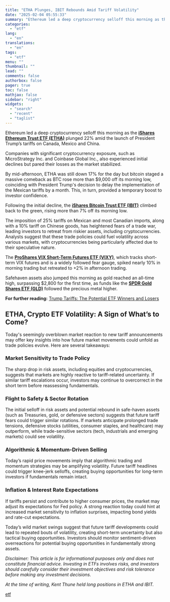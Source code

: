 ```yaml
---
title: "ETHA Plunges, IBIT Rebounds Amid Tariff Volatility"
date: "2025-02-04 05:55:33"
summary: "Ethereum led a deep cryptocurrency selloff this morning as the iShares Ethereum Trust ETF (ETHA) plunged 22% amid the launch of President Trump’s tariffs on Canada, Mexico and China. Companies with significant cryptocurrency exposure, such as MicroStrategy Inc. and Coinbase Global Inc., also experienced initial declines but pared their losses..."
categories:
  - "etf"
lang:
  - "en"
translations:
  - "en"
tags:
  - "etf"
menu: ""
thumbnail: ""
lead: ""
comments: false
authorbox: false
pager: true
toc: false
mathjax: false
sidebar: "right"
widgets:
  - "search"
  - "recent"
  - "taglist"
---
```


Ethereum led a deep cryptocurrency selloff this morning as the [**iShares Ethereum Trust ETF (ETHA)**](https://www.etf.com/ETHA) plunged 22% amid the launch of President Trump’s tariffs on Canada, Mexico and China.

Companies with significant cryptocurrency exposure, such as MicroStrategy Inc. and Coinbase Global Inc., also experienced initial declines but pared their losses as the market stabilized.

By mid-afternoon, ETHA was still down 17% for the day but bitcoin staged a massive comeback as BTC rose more than $9,000 off its morning low, coinciding with President Trump's decision to delay the implementation of the Mexican tariffs by a month. This, in turn, provided a temporary boost to investor confidence.

Following the initial decline, the [**iShares Bitcoin Trust ETF (IBIT)**](https://www.etf.com/IBIT) climbed back to the green, rising more than 7% off its morning low.

The imposition of 25% tariffs on Mexican and most Canadian imports, along with a 10% tariff on Chinese goods, has heightened fears of a trade war, leading investors to retreat from riskier assets, including cryptocurrencies. Analysts suggest that these trade policies could fuel volatility across various markets, with cryptocurrencies being particularly affected due to their speculative nature.

The [**ProShares VIX Short-Term Futures ETF (VIXY)**](https://www.etf.com/VIXY), which tracks short-term VIX futures and is a widely followed fear gauge, spiked nearly 10% in morning trading but retreated to +2% in afternoon trading.

Safehaven assets also jumped this morning as gold reached an all-time high, surpassing $2,800 for the first time, as funds like the [**SPDR Gold Shares ETF (GLD)**](https://www.etf.com/GLD) followed the precious metal higher.

**For further reading:** [Trump Tariffs: The Potential ETF Winners and Losers](https://www.etf.com/sections/news/trump-tariffs-best-worst-etfs)

ETHA, Crypto ETF Volatility: A Sign of What’s to Come?
------------------------------------------------------

Today's seemingly overblown market reaction to new tariff announcements may offer key insights into how future market movements could unfold as trade policies evolve. Here are several takeaways:

### Market Sensitivity to Trade Policy

The sharp drop in risk assets, including equities and cryptocurrencies, suggests that markets are highly reactive to tariff-related uncertainty. If similar tariff escalations occur, investors may continue to overcorrect in the short term before reassessing fundamentals.

### Flight to Safety & Sector Rotation

The initial selloff in risk assets and potential rebound in safe-haven assets (such as Treasuries, gold, or defensive sectors) suggests that future tariff fears could trigger similar rotations. If markets anticipate prolonged trade tensions, defensive stocks (utilities, consumer staples, and healthcare) may outperform, while trade-sensitive sectors (tech, industrials and emerging markets) could see volatility.

### Algorithmic & Momentum-Driven Selling

Today’s rapid price movements imply that algorithmic trading and momentum strategies may be amplifying volatility. Future tariff headlines could trigger knee-jerk selloffs, creating buying opportunities for long-term investors if fundamentals remain intact.

### Inflation & Interest Rate Expectations

If tariffs persist and contribute to higher consumer prices, the market may adjust its expectations for Fed policy. A strong reaction today could hint at increased market sensitivity to inflation surprises, impacting bond yields and rate-cut expectations.

Today’s wild market swings suggest that future tariff developments could lead to repeated bouts of volatility, creating short-term uncertainty but also tactical buying opportunities. Investors should monitor sentiment-driven overreactions for potential buying opportunities in fundamentally strong assets.

*Disclaimer: This article is for informational purposes only and does not constitute financial advice. Investing in ETFs involves risks, and investors should carefully consider their investment objectives and risk tolerance before making any investment decisions.*

*At the time of writing, Kent Thune held long positions in ETHA and IBIT.*

[etf](https://www.etf.com/sections/news/etha-plunge-ibit-comeback-gld-vixy-rise)
